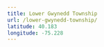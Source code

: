 ```yaml
---
title: Lower Gwynedd Township
url: /lower-gwynedd-township/
latitude: 40.183
longitude: -75.228
---
```

